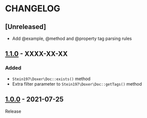 # CHANGELOG
## [Unreleased]
- Add @example, @method and @property tag parsing rules

## [1.1.0](../../compare/1.0.0...1.1.0) - XXXX-XX-XX
### Added
- `Stein197\Doxer\Doc::exists()` method
- Extra filter parameter to `Stein197\Doxer\Doc::getTags()` method

## [1.0.0](../../tree/1.0.0) - 2021-07-25
Release
